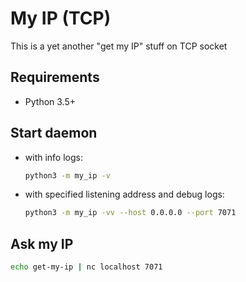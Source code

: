 # My IP (TCP)
This is a yet another "get my IP" stuff on TCP socket


## Requirements
* Python 3.5+


## Start daemon
* with info logs:
    ``` sh
    python3 -m my_ip -v
    ```
* with specified listening address and debug logs:
    ``` sh
    python3 -m my_ip -vv --host 0.0.0.0 --port 7071
    ```


## Ask my IP
```sh
echo get-my-ip | nc localhost 7071
```
